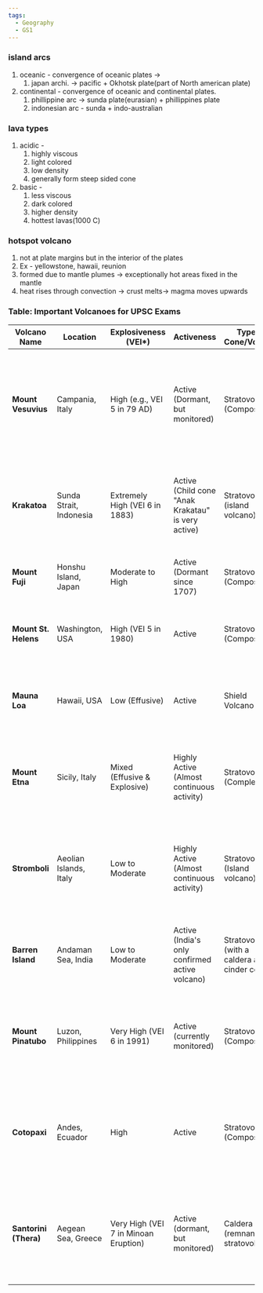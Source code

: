 ```yaml
---
tags:
  - Geography
  - GS1
---
```

### island arcs
1. oceanic - convergence of oceanic plates -> 
	1. japan archi. -> pacific + Okhotsk plate(part of North american plate)
2. continental - convergence of oceanic and continental plates.
	1. phillippine arc -> sunda plate(eurasian) + phillippines plate
	2. indonesian arc - sunda + indo-australian
### lava types
1. acidic -
	1. highly viscous
	2. light colored
	3. low density
	4. generally form steep sided cone
2. basic - 
	1. less viscous
	2. dark colored
	3. higher density
	4. hottest lavas(1000 C)
### hotspot volcano
1. not at plate margins but in the interior of the plates
2. Ex - yellowstone, hawaii, reunion
3. formed due to mantle plumes -> exceptionally hot areas fixed in the mantle
4. heat rises through convection -> crust melts-> magma moves upwards

### **Table: Important Volcanoes for UPSC Exams**

| Volcano Name          | Location                | Explosiveness (VEI*)                 | Activeness                                         | Type of Cone/Volcano                           | Key Facts / Significance                                                                                              |
| --------------------- | ----------------------- | ------------------------------------ | -------------------------------------------------- | ---------------------------------------------- | --------------------------------------------------------------------------------------------------------------------- |
| **Mount Vesuvius**    | Campania, Italy         | High (e.g., VEI 5 in 79 AD)          | Active (Dormant, but monitored)                    | Stratovolcano (Composite)                      | Famously destroyed Pompeii and Herculaneum in 79 AD. Considered one of the most dangerous due to proximity to Naples. |
| **Krakatoa**          | Sunda Strait, Indonesia | Extremely High (VEI 6 in 1883)       | Active (Child cone "Anak Krakatau" is very active) | Stratovolcano (island volcano)                 | Catastrophic 1883 eruption, one of the loudest sounds ever heard, caused global tsunamis and climate cooling.         |
| **Mount Fuji**        | Honshu Island, Japan    | Moderate to High                     | Active (Dormant since 1707)                        | Stratovolcano (Composite)                      | Japan's highest peak, iconic symbol. Last erupted in 1707.                                                            |
| **Mount St. Helens**  | Washington, USA         | High (VEI 5 in 1980)                 | Active                                             | Stratovolcano (Composite)                      | Major eruption in 1980, known for its lateral blast and debris avalanche.                                             |
| **Mauna Loa**         | Hawaii, USA             | Low (Effusive)                       | Active                                             | Shield Volcano                                 | World's largest active volcano by volume. Characterized by gentle, effusive lava flows.                               |
| **Mount Etna**        | Sicily, Italy           | Mixed (Effusive & Explosive)         | Highly Active (Almost continuous activity)         | Stratovolcano (Complex)                        | Europe's most active volcano. Exhibits varied eruptive styles, from gentle lava flows to explosive eruptions.         |
| **Stromboli**         | Aeolian Islands, Italy  | Low to Moderate                      | Highly Active (Almost continuous activity)         | Stratovolcano (Island volcano)                 | Known as the "Lighthouse of the Mediterranean" due to frequent, mild, incandescent eruptions (Strombolian activity).  |
| **Barren Island**     | Andaman Sea, India      | Low to Moderate                      | Active (India's only confirmed active volcano)     | Stratovolcano (with a caldera and cinder cone) | Part of the Indian subcontinent, located on an oceanic crust. Recent minor activity.                                  |
| **Mount Pinatubo**    | Luzon, Philippines      | Very High (VEI 6 in 1991)            | Active (currently monitored)                       | Stratovolcano (Composite)                      | 1991 eruption was the second-largest terrestrial eruption of the 20th century, caused significant global cooling.     |
| **Cotopaxi**          | Andes, Ecuador          | High                                 | Active                                             | Stratovolcano (Composite)                      | One of the world's highest active volcanoes. Known for potential for large lahars (mudflows) from melting glaciers.   |
| **Santorini (Thera)** | Aegean Sea, Greece      | Very High (VEI 7 in Minoan Eruption) | Active (dormant, but monitored)                    | Caldera (remnant of a stratovolcano)           | Site of the massive Minoan eruption (around 1600 BCE), which significantly impacted the Minoan civilization.          |